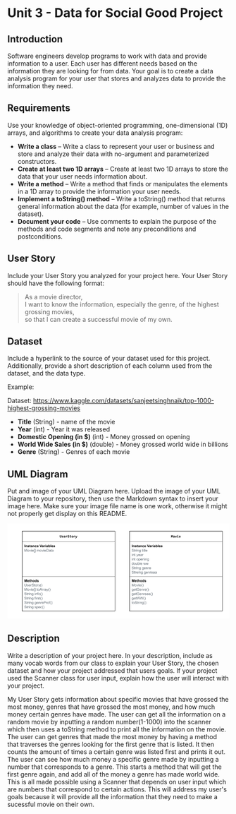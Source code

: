 # Unit 3 - Data for Social Good Project 

## Introduction 

Software engineers develop programs to work with data and provide information to a user. Each user has different needs based on the information they are looking for from data. Your goal is to create a data analysis program for your user that stores and analyzes data to provide the information they need. 

## Requirements 

Use your knowledge of object-oriented programming, one-dimensional (1D) arrays, and algorithms to create your data analysis program: 
- **Write a class** – Write a class to represent your user or business and store and analyze their data with no-argument and parameterized constructors. 
- **Create at least two 1D arrays** – Create at least two 1D arrays to store the data that your user needs information about. 
- **Write a method** – Write a method that finds or manipulates the elements in a 1D array to provide the information your user needs. 
- **Implement a toString() method** – Write a toString() method that returns general information about the data (for example, number of values in the dataset). 
- **Document your code** – Use comments to explain the purpose of the methods and code segments and note any preconditions and postconditions. 

## User Story 

Include your User Story you analyzed for your project here. Your User Story should have the following format: 

> As a movie director, <br> 
> I want to know the information, especially the genre, of the highest grossing movies, <br> 
> so that I can create a successful movie of my own. 

## Dataset 

Include a hyperlink to the source of your dataset used for this project. Additionally, provide a short description of each column used from the dataset, and the data type. 

Example: 

Dataset: https://www.kaggle.com/datasets/sanjeetsinghnaik/top-1000-highest-grossing-movies 
- **Title** (String) - name of the movie 
- **Year** (int) - Year it was released 
- **Domestic Opening (in $)** (int) - Money grossed on opening 
- **World Wide Sales (in $)** (double) - Money grossed world wide in billions
- **Genre** (String) - Genres of each movie

## UML Diagram 

Put and image of your UML Diagram here. Upload the image of your UML Diagram to your repository, then use the Markdown syntax to insert your image here. Make sure your image file name is one work, otherwise it might not properly get display on this README. 

![UML diagram](<Copy of (Unit 3) UML Diagram.png>) 

## Description 

Write a description of your project here. In your description, include as many vocab words from our class to explain your User Story, the chosen dataset and how your project addressed that users goals. If your project used the Scanner class for user input, explain how the user will interact with your project.

My User Story gets information about specific movies that have grossed the most money, genres that have grossed the most money, and how much money certain genres have made. The user can get all the information on a random movie by inputting a random number(1-1000) into the scanner which then uses a toString method to print all the information on the movie. The user can get genres that made the most money by having a method that traverses the genres looking for the first genre that is listed. It then counts the amount of times a certain genre was listed first and prints it out. The user can see how much money a specific genre made by inputting a number that corresponds to a genre. This starts a method that will get the first genre again, and add all of the money a genre has made world wide. This is all made possible using a Scanner that depends on user input which are numbers that correspond to certain actions. This will address my user's goals because it will provide all the information that they need to make a sucessful movie on their own.
